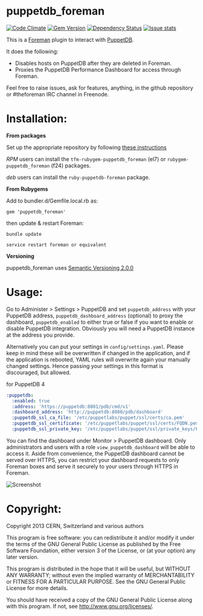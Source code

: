 # puppetdb\_foreman

[![Code Climate](https://codeclimate.com/github/theforeman/puppetdb_foreman/badges/gpa.svg)](https://codeclimate.com/github/theforeman/puppetdb_foreman)
[![Gem Version](https://badge.fury.io/rb/puppetdb_foreman.svg)](http://badge.fury.io/rb/puppetdb_foreman)
[![Dependency Status](https://gemnasium.com/theforeman/puppetdb_foreman.svg)](https://gemnasium.com/theforeman/puppetdb_foreman)
[![Issue stats](http://issuestats.com/github/theforeman/puppetdb_foreman/badge/pr?style=flat)](http://issuestats.com/github/theforeman/puppetdb_foreman)

This is a [Foreman](http://theforeman.org) plugin to interact with [PuppetDB](https://docs.puppetlabs.com/puppetdb/index.html).

It does the following:

  * Disables hosts on PuppetDB after they are deleted in Foreman.
  * Proxies the PuppetDB Performance Dashboard for access through Foreman.

Feel free to raise issues, ask for features, anything, in the github repository or #theforeman IRC channel in Freenode.

# Installation:

**From packages**

Set up the appropriate repository by following [these instructions](https://theforeman.org/plugins/)

*RPM* users can install the `tfm-rubygem-puppetdb_foreman` (el7) or `rubygem-puppetdb_foreman` (f24) packages.

*deb* users can install the `ruby-puppetdb-foreman` package.

**From Rubygems**

Add to bundler.d/Gemfile.local.rb as:

    gem 'puppetdb_foreman'

then update & restart Foreman:

    bundle update

    service restart foreman or equivalent


**Versioning**

puppetdb_foreman uses [Semantic Versioning 2.0.0](http://semver.org/spec/v2.0.0.html)

# Usage:

Go to Administer > Settings > PuppetDB and set `puppetdb_address` with your PuppetDB address, `puppetdb_dashboard_address` (optional) to proxy the dashboard, `puppetdb_enabled` to either true or false if you want to enable or disable PuppetDB integration. Obviously you will need a PuppetDB instance at the address you provide.

Alternatively you can put your settings in `config/settings.yaml`. Please keep in mind these will be overwritten if changed in the application, and if the application is rebooted, YAML rules will overwrite again your manually changed settings. Hence passing your settings in this format is discouraged, but allowed.

for PuppetDB 4
```yaml
:puppetdb:
  :enabled: true
  :address: 'https://puppetdb:8081/pdb/cmd/v1'
  :dashboard_address: 'http://puppetdb:8080/pdb/dashboard'
  :puppetdb_ssl_ca_file: '/etc/puppetlabs/puppet/ssl/certs/ca.pem'
  :puppetdb_ssl_certificate: '/etc/puppetlabs/puppet/ssl/certs/FQDN.pem'
  :puppetdb_ssl_private_key: '/etc/puppetlabs/puppet/ssl/private_keys/FQDN.pem'
```

You can find the dashboard under Monitor > PuppetDB dashboard. Only administrators and users with a role `view_puppetdb_dashboard` will be able to access it. Aside from convenience, the PuppetDB dashboard cannot be served over HTTPS, you can restrict your dashboard requests to only Foreman boxes and serve it securely to your users through HTTPS in Foreman.

![Screenshot](http://i.imgur.com/5d80CtZ.png)


# Copyright:
Copyright 2013 CERN, Switzerland and various authors

This program is free software: you can redistribute it and/or modify
it under the terms of the GNU General Public License as published by
the Free Software Foundation, either version 3 of the License, or
(at your option) any later version.

This program is distributed in the hope that it will be useful,
but WITHOUT ANY WARRANTY; without even the implied warranty of
MERCHANTABILITY or FITNESS FOR A PARTICULAR PURPOSE.  See the
GNU General Public License for more details.

You should have received a copy of the GNU General Public License
along with this program.  If not, see <http://www.gnu.org/licenses/>.
